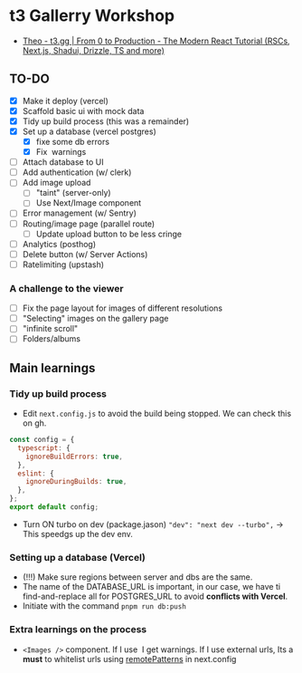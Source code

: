 # t3 Gallerry Workshop

- [Theo - t3.gg | From 0 to Production - The Modern React Tutorial (RSCs, Next.js, Shadui, Drizzle, TS and more) ](https://www.youtube.com/watch?v=d5x0JCZbAJs)

## TO-DO

- [x] Make it deploy (vercel)
- [x] Scaffold basic ui with mock data
- [x] Tidy up build process (this was a remainder)
- [x] Set up a database (vercel postgres)
  - [x] fixe some db errors
  - [x] Fix <img> warnings
- [ ] Attach database to UI
- [ ] Add authentication (w/ clerk)
- [ ] Add image upload
  - [ ] "taint" (server-only)
  - [ ] Use Next/Image component
- [ ] Error management (w/ Sentry)
- [ ] Routing/image page (parallel route)
  - [ ] Update upload button to be less cringe
- [ ] Analytics (posthog)
- [ ] Delete button (w/ Server Actions)
- [ ] Ratelimiting (upstash)

### A challenge to the viewer

- [ ] Fix the page layout for images of different resolutions
- [ ] "Selecting" images on the gallery page
- [ ] "infinite scroll"
- [ ] Folders/albums

## Main learnings

### Tidy up build process

- Edit `next.config.js` to avoid the build being stopped. We can check this on gh.

```js
const config = {
  typescript: {
    ignoreBuildErrors: true,
  },
  eslint: {
    ignoreDuringBuilds: true,
  },
};
export default config;
```

- Turn ON turbo on dev (package.jason) `"dev": "next dev --turbo",` -> This speedgs up the dev env.

### Setting up a database (Vercel)

- (!!!) Make sure regions between server and dbs are the same.
- The name of the DATABASE_URL is important, in our case, we have ti find-and-replace all for POSTGRES_URL to avoid **conflicts with Vercel**.
- Initiate with the command `pnpm run db:push`

### Extra learnings on the process

- `<Images />` component. If I use <img> I get warnings. If I use external urls, Its a **must** to whitelist urls using [remotePatterns](https://nextjs.org/docs/pages/api-reference/components/image#remotepatterns) in next.config
